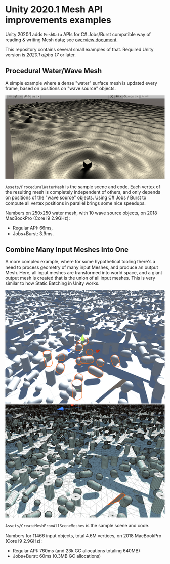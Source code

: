 # Unity 2020.1 Mesh API improvements examples

Unity 2020.1 adds `MeshData` APIs for C# Jobs/Burst compatible way of reading & writing Mesh data; see [overview document](https://docs.google.com/document/d/1QC7NV7JQcvibeelORJvsaTReTyszllOlxdfEsaVL2oA/edit).

This repository contains several small examples of that. Required Unity version is *2020.1 alpha 17* or later.

## Procedural Water/Wave Mesh

A simple example where a dense "water" surface mesh is updated every frame, based on positions on "wave source" objects.

![Water](/Images/Water.png?raw=true "Water")

`Assets/ProceduralWaterMesh` is the sample scene and code. Each vertex of the resulting mesh is completely independent of others, and
only depends on positions of the "wave source" objects. Using C# Jobs / Burst to compute all vertex positions in parallel brings
some nice speedups.

Numbers on 250x250 water mesh, with 10 wave source objects, on 2018 MacBookPro (Core i9 2.9GHz):

- Regular API: 66ms,
- Jobs+Burst: 3.9ms.


## Combine Many Input Meshes Into One

A more complex example, where for some hypothetical tooling there's a need to process geometry of many input Meshes, and produce
an output Mesh. Here, all input meshes are transformed into world space, and a giant output mesh is created that is the union of
all input meshes. This is very similar to how Static Batching in Unity works.

![Combine1](/Images/Combine1.png?raw=true "Combine 1")
![Combine2](/Images/Combine2.png?raw=true "Combine 2")

`Assets/CreateMeshFromAllSceneMeshes` is the sample scene and code.

Numbers for 11466 input objects, total 4.6M vertices, on 2018 MacBookPro (Core i9 2.9GHz):

- Regular API: 760ms (and 23k GC allocations totaling 640MB)
- Jobs+Burst: 60ms (0.3MB GC allocations)
